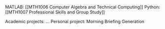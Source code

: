 MATLAB: [[MTH1006 Computer Algebra and Technical Computing]]
Python: [[MTH1007 Professional Skills and Group Study]]

Academic projects: ...
Personal project: Morning Briefing Generation